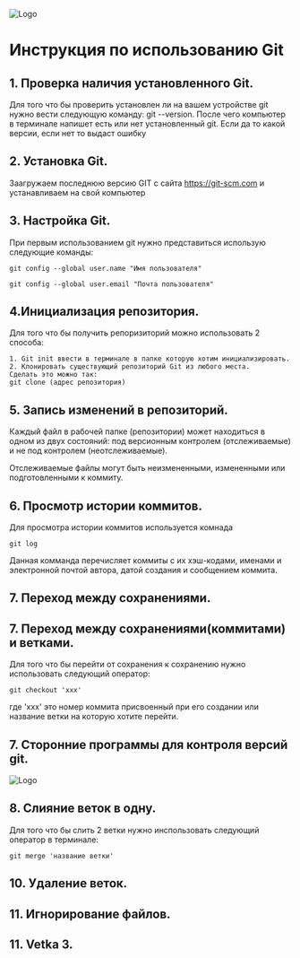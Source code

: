 ![Logo](git.svg)
#  Инструкция по использованию Git

## 1. Проверка наличия установленного Git.

Для того что бы проверить установлен ли на вашем устройстве git нужно вести следующую команду: 
git --version. После чего компьютер в терминале напишет есть или нет установленный git. Если да то какой версии, если нет то выдаст ошибку

## 2. Установка Git.

Заагружаем последнюю версию GIT с сайта
https://git-scm.com и устанавливаем на свой компьютер

## 3. Настройка Git.

При первым использованием git нужно представиться использую следующие команды:
```
git config --global user.name "Имя пользователя"

git config --global user.email "Почта пользователя"
```
## 4.Инициализация репозитория.

Для того что бы получить репоризиторий можно использовать 2 способа:
```
1. Git init ввести в терминале в папке которую хотим инициализировать.
2. Клонировать существующий репозиторий Git из любого места.
Сделать это можно так:
git clone (адрес репозитория)
```
## 5. Запись изменений в репозиторий.

Каждый файл в рабочей папке (репозитории) может находиться
в одном из двух состояний: под версионным контролем (отслеживаемые) и не под контролем (неотслеживаемые).

Отслеживаемые файлы могут быть неизмененными, измененными или подготовленными к коммиту. 

## 6. Просмотр истории коммитов.

Для просмотра истории коммитов используется комнада
```
git log
```
Данная комманда перечисляет коммиты с их хэш-кодами, именами и электронной почтой автора, датой создания и сообщением коммита.

## 7. Переход между сохранениями.

## 7. Переход между сохранениями(коммитами) и ветками.

Для того что бы перейти от сохранения к сохранению нужно использовать
следующий оператор:
```
git checkout 'xxx'
```
где 'xxx' это номер коммита присвоенный при его создании или название ветки на которую хотите перейти.

## 7. Сторонние программы для контроля версий git.

![Logo](gitkraken-logo-dark-hz.png)
## 8. Слияние веток в одну.

Для того что бы слить 2 ветки нужно инспользовать следующий оператор в терминале:
```
git merge 'название ветки'
```

## 10. Удаление веток.

## 11. Игнорирование файлов.



## 11. Vetka 3.
